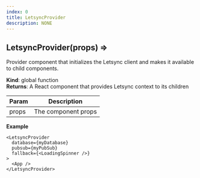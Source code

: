```yaml
---
index: 0
title: LetsyncProvider
description: NONE
---
```

<a name="LetsyncProvider"></a>

## LetsyncProvider(props) ⇒
Provider component that initializes the Letsync client and makes it available to child components.

**Kind**: global function  
**Returns**: A React component that provides Letsync context to its children  

| Param | Description |
| --- | --- |
| props | The component props |

**Example**  
```tsx
<LetsyncProvider
  database={myDatabase}
  pubsub={myPubSub}
  fallback={<LoadingSpinner />}
>
  <App />
</LetsyncProvider>
```
